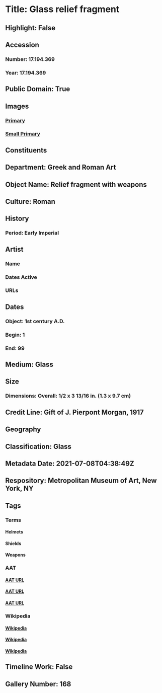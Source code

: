 # Title: Glass relief fragment
## Highlight: False
## Accession
### Number: 17.194.369
### Year: 17.194.369
## Public Domain: True
## Images
### [Primary](https://images.metmuseum.org/CRDImages/gr/original/sf17194369edited.jpg)
### [Small Primary](https://images.metmuseum.org/CRDImages/gr/web-large/sf17194369edited.jpg)
## Constituents
## Department: Greek and Roman Art
## Object Name: Relief fragment with weapons
## Culture: Roman
## History
### Period: Early Imperial
## Artist
### Name
### Dates Active
### URLs
## Dates
### Object: 1st century A.D.
### Begin: 1
### End: 99
## Medium: Glass
## Size
### Dimensions: Overall: 1/2 x 3 13/16 in. (1.3 x 9.7 cm)
## Credit Line: Gift of J. Pierpont Morgan, 1917
## Geography
## Classification: Glass
## Metadata Date: 2021-07-08T04:38:49Z
## Respository: Metropolitan Museum of Art, New York, NY
## Tags
### Terms
#### Helmets
#### Shields
#### Weapons
### AAT
#### [AAT URL](http://vocab.getty.edu/page/aat/300036794)
#### [AAT URL](http://vocab.getty.edu/page/aat/300036869)
#### [AAT URL](http://vocab.getty.edu/page/aat/300036926)
### Wikipedia
#### [Wikipedia]()
#### [Wikipedia]()
#### [Wikipedia]()
## Timeline Work: False
## Gallery Number: 168